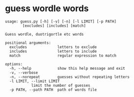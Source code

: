 # guess wordle words

	usage: guess.py [-h] [-v] [-n] [-l LIMIT] [-p PATH]
			[excludes] [includes] [match]

	Guess wordle, duotrigortle etc words

	positional arguments:
	  excludes              letters to exclude
	  includes              letters to include
	  match                 regular expression to match

	options:
	  -h, --help            show this help message and exit
	  -v, --verbose
	  -n, --norepeat        guesses without repeating letters
	  -l LIMIT, --limit LIMIT
				limit the number of guesses
	  -p PATH, --path PATH  path of words file

